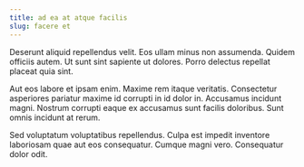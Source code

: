 ```yaml
---
title: ad ea at atque facilis
slug: facere et
---
```


Deserunt aliquid repellendus velit. Eos ullam minus non assumenda. Quidem officiis autem. Ut sunt sint sapiente ut dolores. Porro delectus repellat placeat quia sint.

Aut eos labore et ipsam enim. Maxime rem itaque veritatis. Consectetur asperiores pariatur maxime id corrupti in id dolor in. Accusamus incidunt magni. Nostrum corrupti eaque ex accusamus sunt facilis doloribus. Sunt omnis incidunt at rerum.

Sed voluptatum voluptatibus repellendus. Culpa est impedit inventore laboriosam quae aut eos consequatur. Cumque magni vero. Consequatur dolor odit.
